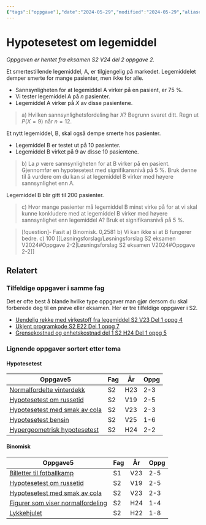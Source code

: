 ```yaml
---
{"tags":["oppgave"],"date":"2024-05-29","modified":"2024-05-29","aliases":null,"dg-publish":true,"temaer":["hypotesetest","binomisk"],"fag":["s2"],"eksamen":"v24","del":2,"oppgave":"2","title":"Hypotesetest om legemiddel","source":null,"todo":null,"permalink":"/hypotesetest-om-legemiddel/","dgPassFrontmatter":true}
---
```



# Hypotesetest om legemiddel

<p><span><em>Oppgaven er hentet fra eksamen S2 V24 del 2 oppgave 2.</em></span></p>

Et smertestillende legemiddel, A, er tilgjengelig på markedet. Legemiddelet demper smerte for mange pasienter, men ikke for alle.

- Sannsynligheten for at legemiddel A virker på en pasient, er 75 %.
- Vi tester legemiddel A på $n$ pasienter.
- Legemiddel A virker på $X$ av disse pasientene.
 
>a) Hvilken sannsynlighetsfordeling har $X$? Begrunn svaret ditt. Regn ut $P(X=9)$ når $n=12$.

Et nytt legemiddel, B, skal også dempe smerte hos pasienter.

- Legemiddel B er testet ut på 10 pasienter.
- Legemiddel B virket på 9 av disse 10 pasientene.

>b) La $p$ være sannsynligheten for at B virker på en pasient. Gjennomfør en hypotesetest med signifikansnivå på 5 %. Bruk denne til å vurdere om du kan si at legemiddel B virker med høyere sannsynlighet enn A.

Legemiddel B blir gitt til 200 pasienter.

>c) Hvor mange pasienter må legemiddel B minst virke på for at vi skal kunne konkludere med at legemiddel B virker med høyere sannsynlighet enn legemiddel A? Bruk et signifikansnivå på 5 %.

>[!question]- Fasit
>a) Binomisk. 0,2581
>b) Vi kan ikke si at B fungerer bedre.
>c) 100
>[[Løsningsforslag/Løsningsforslag S2 eksamen V2024#Oppgave 2-2\|Løsningsforslag S2 eksamen V2024#Oppgave 2-2]]

## Relatert
<h3><span>Tilfeldige oppgaver i samme fag</span></h3><p><span>Det er ofte best å blande hvilke type oppgaver man gjør dersom du skal forberede deg til en prøve eller eksamen. Her er tre tilfeldige oppgaver i S2.</span></p><div><ul class="dataview list-view-ul"><li><span><a data-tooltip-position="top" aria-label="Uendelig rekke med virkestoff fra legemiddel.md" data-href="Uendelig rekke med virkestoff fra legemiddel.md" href="Uendelig rekke med virkestoff fra legemiddel.md" class="internal-link" target="_blank" rel="noopener nofollow">Uendelig rekke med virkestoff fra legemiddel S2 V23 Del 1 oppg 4</a></span></li><li><span><a data-tooltip-position="top" aria-label="Ukjent programkode.md" data-href="Ukjent programkode.md" href="Ukjent programkode.md" class="internal-link" target="_blank" rel="noopener nofollow">Ukjent programkode S2 E22 Del 1 oppg 7</a></span></li><li><span><a data-tooltip-position="top" aria-label="Grensekostnad og enhetskostnad del 1.md" data-href="Grensekostnad og enhetskostnad del 1.md" href="Grensekostnad og enhetskostnad del 1.md" class="internal-link" target="_blank" rel="noopener nofollow">Grensekostnad og enhetskostnad del 1 S2 H24 Del 1 oppg 5</a></span></li></ul></div><h3><span>Lignende oppgaver sortert etter tema</span></h3><h4><span>Hypotesetest</span></h4><div><table class="dataview table-view-table"><thead class="table-view-thead"><tr class="table-view-tr-header"><th class="table-view-th"><span>Oppgave</span><span class="dataview small-text">5</span></th><th class="table-view-th"><span>Fag</span></th><th class="table-view-th"><span>År</span></th><th class="table-view-th"><span>Oppg</span></th></tr></thead><tbody class="table-view-tbody"><tr><td><span><a data-tooltip-position="top" aria-label="Normalfordelte vinterdekk.md" data-href="Normalfordelte vinterdekk.md" href="Normalfordelte vinterdekk.md" class="internal-link" target="_blank" rel="noopener nofollow">Normalfordelte vinterdekk</a></span></td><td><span>S2</span></td><td><span>H23</span></td><td><span>2-3</span></td></tr><tr><td><span><a data-tooltip-position="top" aria-label="Hypotesetest om russetid.md" data-href="Hypotesetest om russetid.md" href="Hypotesetest om russetid.md" class="internal-link" target="_blank" rel="noopener nofollow">Hypotesetest om russetid</a></span></td><td><span>S2</span></td><td><span>V19</span></td><td><span>2-5</span></td></tr><tr><td><span><a data-tooltip-position="top" aria-label="Hypotesetest med smak av cola.md" data-href="Hypotesetest med smak av cola.md" href="Hypotesetest med smak av cola.md" class="internal-link" target="_blank" rel="noopener nofollow">Hypotesetest med smak av cola</a></span></td><td><span>S2</span></td><td><span>V23</span></td><td><span>2-3</span></td></tr><tr><td><span><a data-tooltip-position="top" aria-label="Hypotesetest bensin.md" data-href="Hypotesetest bensin.md" href="Hypotesetest bensin.md" class="internal-link" target="_blank" rel="noopener nofollow">Hypotesetest bensin</a></span></td><td><span>S2</span></td><td><span>V25</span></td><td><span>1-6</span></td></tr><tr><td><span><a data-tooltip-position="top" aria-label="Hypergeometrisk hypotesetest.md" data-href="Hypergeometrisk hypotesetest.md" href="Hypergeometrisk hypotesetest.md" class="internal-link" target="_blank" rel="noopener nofollow">Hypergeometrisk hypotesetest</a></span></td><td><span>S2</span></td><td><span>H24</span></td><td><span>2-2</span></td></tr></tbody></table></div><h4><span>Binomisk</span></h4><div><table class="dataview table-view-table"><thead class="table-view-thead"><tr class="table-view-tr-header"><th class="table-view-th"><span>Oppgave</span><span class="dataview small-text">5</span></th><th class="table-view-th"><span>Fag</span></th><th class="table-view-th"><span>År</span></th><th class="table-view-th"><span>Oppg</span></th></tr></thead><tbody class="table-view-tbody"><tr><td><span><a data-tooltip-position="top" aria-label="Billetter til fotballkamp.md" data-href="Billetter til fotballkamp.md" href="Billetter til fotballkamp.md" class="internal-link" target="_blank" rel="noopener nofollow">Billetter til fotballkamp</a></span></td><td><span>S1</span></td><td><span>V23</span></td><td><span>2-5</span></td></tr><tr><td><span><a data-tooltip-position="top" aria-label="Hypotesetest om russetid.md" data-href="Hypotesetest om russetid.md" href="Hypotesetest om russetid.md" class="internal-link" target="_blank" rel="noopener nofollow">Hypotesetest om russetid</a></span></td><td><span>S2</span></td><td><span>V19</span></td><td><span>2-5</span></td></tr><tr><td><span><a data-tooltip-position="top" aria-label="Hypotesetest med smak av cola.md" data-href="Hypotesetest med smak av cola.md" href="Hypotesetest med smak av cola.md" class="internal-link" target="_blank" rel="noopener nofollow">Hypotesetest med smak av cola</a></span></td><td><span>S2</span></td><td><span>V23</span></td><td><span>2-3</span></td></tr><tr><td><span><a data-tooltip-position="top" aria-label="Figurer som viser normalfordeling.md" data-href="Figurer som viser normalfordeling.md" href="Figurer som viser normalfordeling.md" class="internal-link" target="_blank" rel="noopener nofollow">Figurer som viser normalfordeling</a></span></td><td><span>S2</span></td><td><span>H24</span></td><td><span>1-4</span></td></tr><tr><td><span><a data-tooltip-position="top" aria-label="Lykkehjulet.md" data-href="Lykkehjulet.md" href="Lykkehjulet.md" class="internal-link" target="_blank" rel="noopener nofollow">Lykkehjulet</a></span></td><td><span>S2</span></td><td><span>H22</span></td><td><span>1-8</span></td></tr></tbody></table></div>
